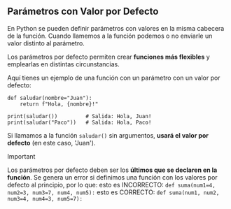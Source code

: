 ## Parámetros con Valor por Defecto

En Python se pueden definir parámetros con valores en la misma cabecera de la función. Cuando llamemos a la función podemos o no enviarle un valor distinto al parámetro.

Los parámetros por defecto permiten crear **funciones más flexibles** y emplearlas en distintas circunstancias.

Aquí tienes un ejemplo de una función con un parámetro con un valor por defecto:

```
def saludar(nombre="Juan"):
    return f"Hola, {nombre}!"

print(saludar())         # Salida: Hola, Juan!
print(saludar("Paco"))   # Salida: Hola, Paco!
```

Si llamamos a la función `saludar()` sin argumentos, **usará el valor por defecto** (en este caso, 'Juan').

> [!IMPORTANT]  
> Los parámetros por defecto deben ser los **últimos que se declaren en la función**. Se genera un error si definimos una función con los valores por defecto al principio, por lo que:
> esto es INCORRECTO:
> `def suma(num1=4, num2=3, num3=7, num4, num5):`
> esto es CORRECTO:
> `def suma(num1, num2, num3=4, num4=3, num5=7):`